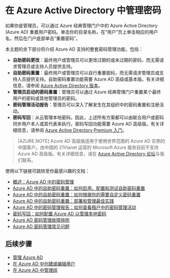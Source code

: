 <properties
	pageTitle="在 Azure Active Directory 中管理密码 | Azure"
	description="如何在 Azure Active Directory 中管理密码。"
	services="active-directory"
	documentationCenter=""
	authors="curtand"
	manager="stevenpo"
	editor=""/>

<tags 
	ms.service="active-directory" 
	ms.date="05/16/2016"
	wacn.date="06/14/2016"/>

# 在 Azure Active Directory 中管理密码

如果你是管理员，可以通过 Azure 经典管理门户中的 Azure Active Directory (Azure AD) 重置用户密码。单击你的目录名称，在“用户”页上单击相应的用户名，然后在门户底部单击“重置密码”。

本主题的余下部分将介绍 Azure AD 支持的整套密码管理功能，包括：

- **自助密码更改**：最终用户或管理员可以更改过期的或未过期的密码，而无需请求管理员或支持人员提供支持。
- **自助密码重置**：最终用户或管理员可以自行重置密码，而无需请求管理员或支持人员提供支持。自助密码重置功能需要 Azure AD 高级或基本版。有关详细信息，请参阅 [Azure Active Directory 版本](/documentation/articles/active-directory-editions)。
- **管理员启动的密码重置**：管理员可以通过 Azure 经典管理门户重置某个最终用户的密码或其他管理员的密码。
- **密码管理活动报告**：管理员可以深入了解发生在其组织中的密码重置和注册活动。
- **密码写回**：从云管理本地密码，因此，上述所有方案都可以由联合用户或密码同步用户本人或其代表来执行。密码写回功能需要 Azure AD 高级版。有关详细信息，请参阅 [Azure Active Directory Premium 入门](/documentation/articles/active-directory-get-started-premium)。

> [AZURE.NOTE]
Azure AD 高级版适用于使用世界范围的 Azure AD 实例的中国客户。由中国的 21Vianet 运营的 Microsoft Azure 服务目前不支持 Azure AD 高级版。有关详细信息，请在 [Azure Active Directory 论坛](https://feedback.azure.com/forums/169401-azure-active-directory/)与我们联系。

使用以下链接可跳转至你最感兴趣的文档：

- [概述：Azure AD 中的密码管理](/documentation/articles/active-directory-passwords-how-it-works)
- [Azure AD 中的自助密码重置：如何启用、配置和测试自助密码重置](/documentation/articles/active-directory-passwords-getting-started#enable-users-to-reset-their-azure-ad-passwords)
- [Azure AD 中的自助密码重置：如何根据你的需要自定义密码重置](/documentation/articles/active-directory-passwords-customize)
- [Azure AD 中的自助密码重置：部署和管理最佳实践](/documentation/articles/active-directory-passwords-best-practices)
- [Azure AD 中的密码管理报告：如何查看租户中的密码管理活动](/documentation/articles/active-directory-passwords-get-insights)
- [密码写回：如何配置 Azure AD 以管理本地密码](/documentation/articles/active-directory-passwords-getting-started#enable-users-to-reset-or-change-their-ad-passwords)
- [Azure AD 密码管理故障排除](/documentation/articles/active-directory-passwords-troubleshoot)
- [Azure AD 密码管理常见问题](/documentation/articles/active-directory-passwords-faq)

## 后续步骤

- [管理 Azure AD](/documentation/articles/active-directory-administer)
- [在 Azure AD 中创建或编辑用户](/documentation/articles/active-directory-create-users)
- [在 Azure AD 中管理组](/documentation/articles/active-directory-manage-groups)


<!---HONumber=Mooncake_0620_2016-->